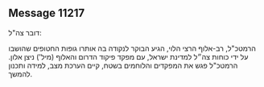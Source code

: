## Message 11217

דובר צה"ל:

הרמטכ"ל, רב-אלוף הרצי הלוי, הגיע הבוקר לנקודה בה אותרו גופות החטופים שהושבו על ידי כוחות צה״ל למדינת ישראל, עם מפקד פיקוד הדרום והאלוף (מיל') ניצן אלון.
הרמטכ"ל פגש את המפקדים והלוחמים בשטח, קיים הערכת מצב, למידה ותכנון להמשך.


